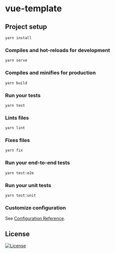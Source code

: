 # vue-template

## Project setup

```
yarn install
```

### Compiles and hot-reloads for development

```
yarn serve
```

### Compiles and minifies for production

```
yarn build
```

### Run your tests

```
yarn test
```

### Lints files

```
yarn lint
```

### Fixes files

```
yarn fix
```

### Run your end-to-end tests

```
yarn test:e2e
```

### Run your unit tests

```
yarn test:unit
```

### Customize configuration

See [Configuration Reference](https://cli.vuejs.org/config/).

## License

[![License](https://img.shields.io/github/license/amercier/vue-template.svg)](LICENSE.md)
